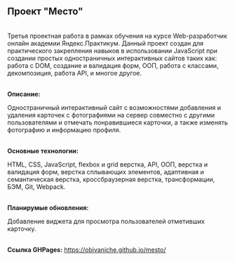 <h2>Проект "Место"</h2>

<br>Третья проектная работа в рамках обучения на курсе Web-разработчик онлайн академии Яндекс.Практикум. Данный проект создан для практического закрепления навыков в использовании JavaScript при создании простых одностраничных интерактивных сайтов таких как: работа с DOM, создание и валидация форм, ООП, работа с классами, декомпозиция, работа API, и многое другое.

<br><strong>Описание:</strong> <p>Одностраничный интерактивный сайт с возможностями добавления и удаления карточек с фотографиями на сервер совместно с другими пользователями и отмечать понравившиеся карточки, а также изменять фотографию и информацию профиля.</p>

<br><strong>Основные технологии:</strong> <p>HTML, CSS, JavaScript, flexbox и grid верстка, API, ООП, верстка и валидация форм, верстка сплывающих элементов, адаптивная и семантическая верстка, кроссбраузерная верстка, трансформации, БЭМ, Git, Webpack.</p>

<br><strong>Планирумые обновления:</strong> <p>Добавление виджета для просмотра пользователей отметивших карточку.</p>

<br><strong>Ссылка GHPages:</strong> https://obivaniche.github.io/mesto/
